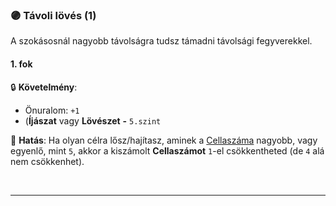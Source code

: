 ### 🟣 Távoli lövés (1)

A szokásosnál nagyobb távolságra tudsz támadni távolsági fegyverekkel.
#### 1. fok

🔒 **Követelmény**:
- Önuralom: `+1`
- (**Íjászat** vagy **Lövészet**  **-** `5.szint`


🌟 **Hatás**: Ha olyan célra lősz/hajítasz, aminek a [Cellaszáma](../070_tavolsagi_harc.md#cellasz%C3%A1m) nagyobb, vagy egyenlő, mint `5`, akkor a kiszámolt **Cellaszámot** `1`-el csökkentheted (de `4` alá nem csökkenhet).

<br />

---
